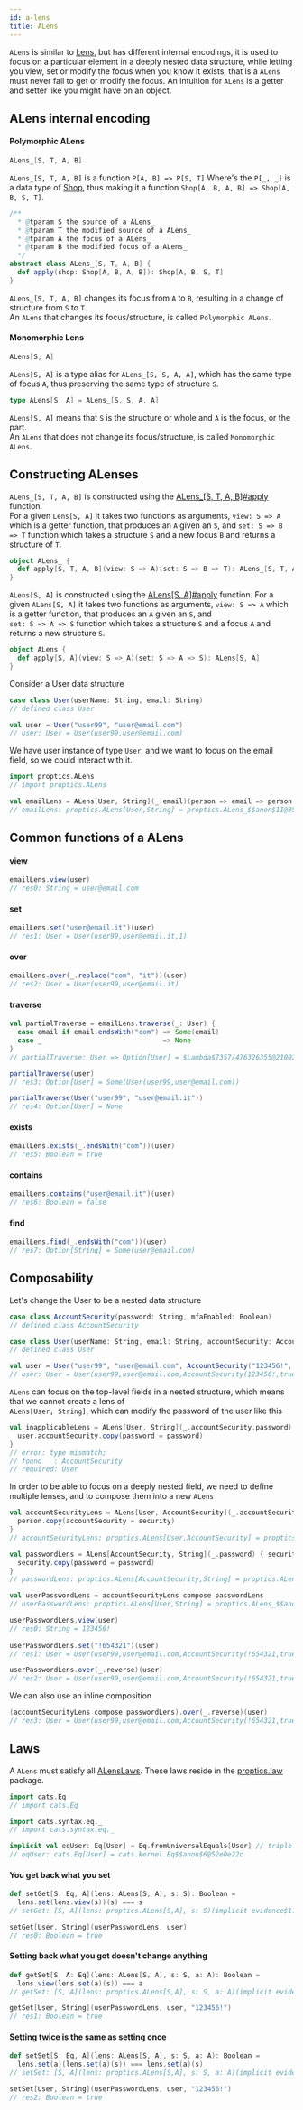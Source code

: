 ```yaml
---
id: a-lens
title: ALens
---
```


`ALens` is similar to <a href="/Proptics/docs/optics/lens" target="_blank">Lens</a>, but has different internal encodings, it is used
to focus on a particular element in a deeply nested data structure, while letting you view, set or modify the focus when you know it exists, that is a `ALens` must never fail to get or modify the focus.
An intuition for `ALens` is a getter and setter like you might have on an object.


## ALens internal encoding

#### Polymorphic ALens

```scala
ALens_[S, T, A, B]
```

`ALens_[S, T, A, B]` is a function `P[A, B] => P[S, T]` Where's the `P[_, _]` is a data type of [Shop](/Proptics/docs/data-types/shop), thus making 
it a function `Shop[A, B, A, B] => Shop[A, B, S, T]`.

```scala
/**
  * @tparam S the source of a ALens_
  * @tparam T the modified source of a ALens_
  * @tparam A the focus of a ALens_
  * @tparam B the modified focus of a ALens_
  */  
abstract class ALens_[S, T, A, B] {
  def apply(shop: Shop[A, B, A, B]): Shop[A, B, S, T]
}
```

`ALens_[S, T, A, B]` changes its focus from `A` to `B`, resulting in a change of structure from `S` to `T`. </br>
An `ALens` that changes its focus/structure, is called `Polymorphic ALens`.

#### Monomorphic Lens

```scala
ALens[S, A]
```


`ALens[S, A]` is a type alias for `ALens_[S, S, A, A]`, which has the same type of focus `A`, thus preserving the same type of structure `S`.

```scala
type ALens[S, A] = ALens_[S, S, A, A]
``` 

`ALens[S, A]` means that `S` is the structure or whole and `A` is the focus, or the part.<br/>
An `ALens` that does not change its focus/structure, is called `Monomorphic ALens`.

## Constructing ALenses

`ALens_[S, T, A, B]` is constructed using the [ALens_[S, T, A, B]#apply](/Proptics/api/proptics/ALens_$.html) function.</br>
For a given `Lens[S, A]` it takes two functions as arguments, `view: S => A` which is a getter function, that produces an `A` given an `S`, 
and `set: S => B => T` function which takes a structure `S` and a new focus `B` and returns a structure of `T`.

```scala
object ALens_ {
  def apply[S, T, A, B](view: S => A)(set: S => B => T): ALens_[S, T, A, B]
}
```

`ALens[S, A]` is constructed using the [ALens[S, A]#apply](/Proptics/api/proptics/ALens$.html) function. For a given `ALens[S, A]` it takes two functions as arguments,
`view: S => A` which is a getter function, that produces an `A` given an `S`, and<br/>  `set: S => A => S` function which takes a structure `S` and a focus `A` and returns a
new structure `S`.

```scala
object ALens {
  def apply[S, A](view: S => A)(set: S => A => S): ALens[S, A]
}
```

Consider a User data structure

```scala
case class User(userName: String, email: String)
// defined class User  

val user = User("user99", "user@email.com")
// user: User = User(user99,user@email.com)
```

We have user instance of type `User`, and we want to focus on the email field, so we could
interact with it.

```scala
import proptics.ALens
// import proptics.ALens

val emailLens = ALens[User, String](_.email)(person => email => person.copy(email = email))
// emailLens: proptics.ALens[User,String] = proptics.ALens_$$anon$11@35a0773a
```

## Common functions of a ALens

#### view
```scala
emailLens.view(user)
// res0: String = user@email.com
```

#### set
```scala
emailLens.set("user@email.it")(user)
// res1: User = User(user99,user@email.it,1)
```

#### over
```scala
emailLens.over(_.replace("com", "it"))(user)
// res2: User = User(user99,user@email.it)
```

#### traverse
```scala
val partialTraverse = emailLens.traverse(_: User) {
  case email if email.endsWith("com") => Some(email)
  case _                              => None
}
// partialTraverse: User => Option[User] = $Lambda$7357/476326355@2100263b

partialTraverse(user)
// res3: Option[User] = Some(User(user99,user@email.com))

partialTraverse(User("user99", "user@email.it"))
// res4: Option[User] = None
```

#### exists
```scala
emailLens.exists(_.endsWith("com"))(user)
// res5: Boolean = true
```

#### contains
```scala
emailLens.contains("user@email.it")(user)
// res6: Boolean = false
```

#### find
```scala
emailLens.find(_.endsWith("com"))(user)
// res7: Option[String] = Some(user@email.com)
```

## Composability

Let's change the User to be a nested data structure

```scala
case class AccountSecurity(password: String, mfaEnabled: Boolean)
// defined class AccountSecurity  

case class User(userName: String, email: String, accountSecurity: AccountSecurity)
// defined class User  

val user = User("user99", "user@email.com", AccountSecurity("123456!", mfaEnabled = true))
// user: User = User(user99,user@email.com,AccountSecurity(123456!,true))
```

`ALens` can focus on the top-level fields in a nested structure, which means that we cannot create a lens of <br/> 
`ALens[User, String]`, which can modify the password of the user like this
  
```scala
val inapplicableLens = ALens[User, String](_.accountSecurity.password) { user => password =>
  user.accountSecurity.copy(password = password)
}
// error: type mismatch;
// found   : AccountSecurity
// required: User  
```

In order to be able to focus on a deeply nested field, we need to define multiple lenses, and to compose them into a new `ALens`  

```scala
val accountSecurityLens = ALens[User, AccountSecurity](_.accountSecurity) { person => security => 
  person.copy(accountSecurity = security)
}
// accountSecurityLens: proptics.ALens[User,AccountSecurity] = proptics.ALens_$$anon$11@67fcf75c

val passwordLens = ALens[AccountSecurity, String](_.password) { security => password => 
  security.copy(password = password)
}
// passwordLens: proptics.ALens[AccountSecurity,String] = proptics.ALens_$$anon$11@73c60f21 

val userPasswordLens = accountSecurityLens compose passwordLens
// userPasswordLens: proptics.ALens[User,String] = proptics.ALens_$$anon$2@27ae8f48

userPasswordLens.view(user)
// res0: String = 123456!
    
userPasswordLens.set("!654321")(user) 
// res1: User = User(user99,user@email.com,AccountSecurity(!654321,true))

userPasswordLens.over(_.reverse)(user)
// res2: User = User(user99,user@email.com,AccountSecurity(!654321,true))  
``` 

We can also use an inline composition

```scala
(accountSecurityLens compose passwordLens).over(_.reverse)(user)
// res3: User = User(user99,user@email.com,AccountSecurity(!654321,true))  
``` 

## Laws

A `ALens` must satisfy all [ALensLaws](/Proptics/api/proptics/law/ALensLaws.html). These laws reside in the [proptics.law](/Proptics/api/proptics/law/index.html) package.<br/>

```scala
import cats.Eq
// import cats.Eq

import cats.syntax.eq._
// import cats.syntax.eq._

implicit val eqUser: Eq[User] = Eq.fromUniversalEquals[User] // triple equals operator (===)
// eqUser: cats.Eq[User] = cats.kernel.Eq$$anon$6@52e0e22c
```

#### You get back what you set

```scala
def setGet[S: Eq, A](lens: ALens[S, A], s: S): Boolean =
  lens.set(lens.view(s))(s) === s
// setGet: [S, A](lens: proptics.ALens[S,A], s: S)(implicit evidence$1: cats.Eq[S])Boolean

setGet[User, String](userPasswordLens, user)
// res0: Boolean = true
```

#### Setting back what you got doesn't change anything

```scala
def getSet[S, A: Eq](lens: ALens[S, A], s: S, a: A): Boolean = 
  lens.view(lens.set(a)(s)) === a
// getSet: [S, A](lens: proptics.ALens[S,A], s: S, a: A)(implicit evidence$1: cats.Eq[A])Boolean

getSet[User, String](userPasswordLens, user, "123456!")
// res1: Boolean = true
```

#### Setting twice is the same as setting once

```scala
def setSet[S: Eq, A](lens: ALens[S, A], s: S, a: A): Boolean =
  lens.set(a)(lens.set(a)(s)) === lens.set(a)(s)
// setSet: [S, A](lens: proptics.ALens[S,A], s: S, a: A)(implicit evidence$1: cats.Eq[S])Boolean

setSet[User, String](userPasswordLens, user, "123456!")
// res2: Boolean = true
```



